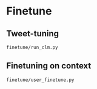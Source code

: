 # Finetune

## Tweet-tuning
`finetune/run_clm.py`

## Finetuning on context
`finetune/user_finetune.py`